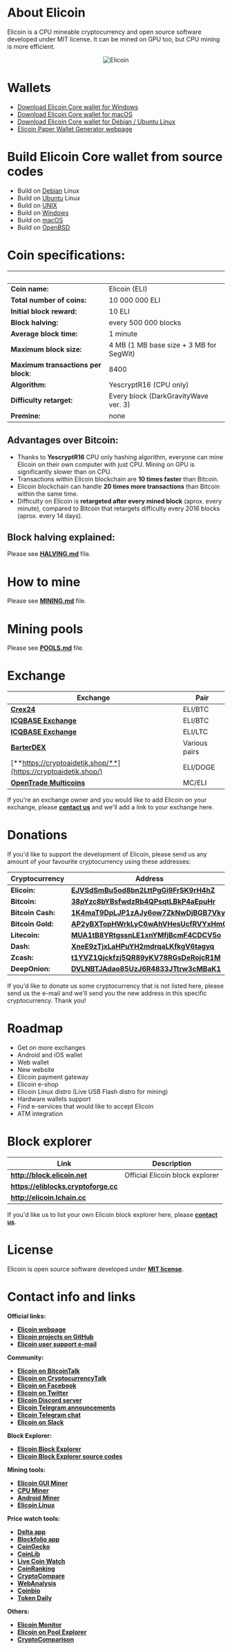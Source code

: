 # About Elicoin
Elicoin is a CPU mineable cryptocurrency and open source software developed under MIT license. It can be mined on GPU too, but CPU mining is more efficient.

<p align="center">
 <img src="https://elicoin.net/img/logobig.png" alt="Elicoin">
</p>

# Wallets
- [Download Elicoin Core wallet for Windows](https://github.com/elicoin/elicoin/releases/)
- [Download Elicoin Core wallet for macOS](https://github.com/elicoin/elicoin/releases/)
- [Download Elicoin Core wallet for Debian / Ubuntu Linux](https://github.com/elicoin/elicoin/releases/)
- [Elicoin Paper Wallet Generator webpage](https://paper.elicoin.net)

# Build Elicoin Core wallet from source codes

- Build on [Debian](./doc/build-debian.md) Linux
- Build on [Ubuntu](./doc/build-ubuntu.md) Linux
- Build on [UNIX](./doc/build-unix.md)
- Build on [Windows](./doc/build-windows.md)
- Build on [macOS](./doc/build-osx.md)
- Build on [OpenBSD](./doc/build-openbsd.md)

# Coin specifications:
&nbsp; | &nbsp;
------ | ------
**Coin name:** | Elicoin (ELI)
**Total number of coins:** | 10 000 000 ELI
**Initial block reward:** | 10 ELI
**Block halving:** | every 500 000 blocks
**Average block time:** | 1 minute
**Maximum block size:** | 4 MB (1 MB base size + 3 MB for SegWit)
**Maximum transactions per block**: | 8400
**Algorithm:** | YescryptR16 (CPU only)
**Difficulty retarget:** | Every block (DarkGravityWave ver. 3)
**Premine:** | none

## Advantages over Bitcoin:

- Thanks to **YescryptR16** CPU only hashing algorithm, everyone can mine Elicoin on their own computer with just CPU. Mining on GPU is significantly slower than on CPU.
- Transactions within Elicoin blockchain are **10 times faster** than Bitcoin.
- Elicoin blockchain can handle **20 times more transactions** than Bitcoin within the same time.
- Difficulty on Elicoin is **retargeted after every mined block** (aprox. every minute), compared to Bitcoin that retargets difficulty every 2016 blocks (aprox. every 14 days).

## Block halving explained:

Please see [**HALVING.md**](./HALVING.md) file.

# How to mine

Please see [**MINING.md**](./MINING.md) file.

# Mining pools

Please see [**POOLS.md**](./POOLS.md) file.

# Exchange
Exchange | Pair
-------- | ----
[**Crex24**](https://crex24.com/exchange/ELI-BTC) | ELI/BTC
[**ICQBASE Exchange**](https://icqbase.com/exchange/ELI/BTC) | ELI/BTC
[**ICQBASE Exchange**](https://icqbase.com/exchange/ELI/LTC) | ELI/LTC
[**BarterDEX**](https://github.com/KomodoPlatform/BarterDEX/releases/) | Various pairs
[**https://cryptoaidetik.shop/**](https://cryptoaidetik.shop/) | ELI/DOGE
[**OpenTrade Multicoins**](https://trade.multicoins.org/) | MC/ELI

If you're an exchange owner and you would like to add Elicoin on your exchange, please [**contact us**](./README.md#contact-info-and-links) and we'll add a link to your exchange here.

# Donations
If you'd like to support the development of Elicoin, please send us any amount of your favourite cryptocurrency using these addresses:

Cryptocurrency | Address
-------------- | -------
**Elicoin:** | [**EJVSdSmBu5od8bn2LttPgGi9FrSK9rH4hZ**]()
**Bitcoin:** | [**38pYzc8bYBsfwdzRb4QPsqtLBkP4aEpuHr**](https://blockchain.info/address/38pYzc8bYBsfwdzRb4QPsqtLBkP4aEpuHr)
**Bitcoin Cash:** | [**1K4maT9DpLJP1zAJy6ow7ZkNwDjBGB7Vky**](https://blockchair.com/search?q=1K4maT9DpLJP1zAJy6ow7ZkNwDjBGB7Vky)
**Bitcoin Gold:** | [**AP2yBXTopHWrkLyC6wAhVHesUcfRVYxHmQ**](https://btgexplorer.com/address/AP2yBXTopHWrkLyC6wAhVHesUcfRVYxHmQ)
**Litecoin:** | [**MUA1tB8YRtgssnLE1xnYMfjBcmF4CDCV5o**](https://ltc-bitcore1.trezor.io/address/MUA1tB8YRtgssnLE1xnYMfjBcmF4CDCV5o)
**Dash:** | [**XneE9zTjxLaHPuYH2mdrqaLKfkgV6tagyq**](https://explorer.dash.org/address/XneE9zTjxLaHPuYH2mdrqaLKfkgV6tagyq)
**Zcash:** | [**t1YVZ1Qjckfzj5QR89yKV78RGsDeRojcR1M**](https://explorer.zcha.in/accounts/t1YVZ1Qjckfzj5QR89yKV78RGsDeRojcR1M)
**DeepOnion:** | [**DVLNBTJAdao85UzJ6R4833JTtrw3cMBaK1**](http://explorer.deeponion.org/address/DVLNBTJAdao85UzJ6R4833JTtrw3cMBaK1)

If you'd like to donate us some cryptocurrency that is not listed here, please send us the e-mail and we'll send you the new address in this specific cryptocurrency. Thank you!

# Roadmap

- Get on more exchanges
- Android and iOS wallet
- Web wallet
- New website
- Elicoin payment gateway
- Elicoin e-shop
- Elicoin Linux distro (Live USB Flash distro for mining)
- Hardware wallets support
- Find e-services that would like to accept Elicoin
- ATM integration


# Block explorer

Link | Description
---- | -----------
**http://block.elicoin.net** | Official Elicoin block explorer
**https://eliblocks.cryptoforge.cc** |
**http://elicoin.lchain.cc** | 

If you'd like us to list your own Elicoin block explorer here, please [**contact us**](./README.md#contact-info-and-links).

# License

Elicoin is open source software developed under [**MIT license**](./LICENSE).

# Contact info and links

**Official links:**
- [**Elicoin webpage**](https://elicoin.net)
- [**Elicoin projects on GitHub**](https://github.com/elicoin)
- [**Elicoin user support e-mail**](mailto:info@elicoin.net)

**Community:**
- [**Elicoin on BitcoinTalk**](https://bitcointalk.org/index.php?topic=3028302)
- [**Elicoin on CryptocurrencyTalk**](https://cryptocurrencytalk.com/topic/98937-anneli-elicoin-cpu-mining-only-exchange-available/)
- [**Elicoin on Facebook**](https://www.facebook.com/elicoin.net/)
- [**Elicoin on Twitter**](https://twitter.com/elicoin)
- [**Elicoin Discord server**](https://discord.gg/cv77fUp)
- [**Elicoin Telegram announcements**](http://t.me/elicoin)
- [**Elicoin Telegram chat**](http://t.me/elicoin_chat)
- [**Elicoin on Slack**](https://join.slack.com/t/elicoin/shared_invite/enQtMzQ2OTExMDMwOTE0LWFkNjBjMTBhMmRhNGFmZWM2YjdjOTBlNzdmODYxNDE5Y2JhMTU2ZDVmZTdkYjJiOWI3ZGMxYWY5MzJmNzAxNDQ)

**Block Explorer:**
- [**Elicoin Block Explorer**](http://block.elicoin.net)
- [**Elicoin Block Explorer source codes**](https://github.com/elicoin/elicoin-block-explorer)

**Mining tools:**
- [**Elicoin GUI Miner**](https://github.com/elicoin/elicoin-gui-miner/)
- [**CPU Miner**](https://github.com/JayDDee/cpuminer-opt)
- [**Android Miner**](https://play.google.com/store/apps/details?id=com.aaminer.miner)
- [**Elicoin Linux**](https://github.com/elicoin/elicoin-linux)

**Price watch tools:**
- [**Delta app**](https://getdelta.io/)
- [**Blockfolio app**](https://blockfolio.com/)
- [**CoinGecko**](https://www.coingecko.com/en/coins/elicoin)
- [**CoinLib**](https://coinlib.io/coin/ELI2/Elicoin)
- [**Live Coin Watch**](https://www.livecoinwatch.com/price/Elicoin-ELI)
- [**CoinRanking**](https://coinranking.com/coin/elicoin-eli)
- [**CryptoCompare**](https://www.cryptocompare.com/coins/elistar/overview)
- [**WebAnalysis**](https://awebanalysis.com/en/coin-details/elicoin-eli/technology/)
- [**Coinbio**](https://coinbio.com/elicoin-eli*/)
- [**Token Daily**](https://www.tokendaily.co/elicoin)

**Others:**
- [**Elicoin Monitor**](http://crypto.febet.cz/eli/)
- [**Elicoin on Pool Explorer**](https://poolexplorer.com/coin/3654)
- [**CryptoComparison**](https://cryptocomparison.online/list-of-all-cryptocurrencies/)
